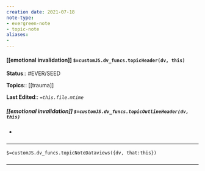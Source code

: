 ```yaml
---
creation date: 2021-07-18
note-type: 
- evergreen-note
- topic-note
aliases:
- 
---
```

 
#### [[emotional invalidation]] `$=customJS.dv_funcs.topicHeader(dv, this)`


**Status**:: #EVER/SEED 

**Topics**::   [[trauma]]

**Last Edited**:: *`=this.file.mtime`*

##### [[emotional invalidation]] `$=customJS.dv_funcs.topicOutlineHeader(dv, this)`
- 

### <hr class="dataviews"/>

`$=customJS.dv_funcs.topicNoteDataviews({dv, that:this})`


### <hr class="references"/>
